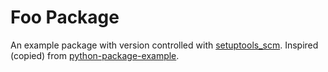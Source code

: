 # Foo Package

An example package with version controlled with [setuptools_scm](https://github.com/pypa/setuptools_scm/). Inspired (copied) from [python-package-example](https://github.com/activescott/python-package-example).
